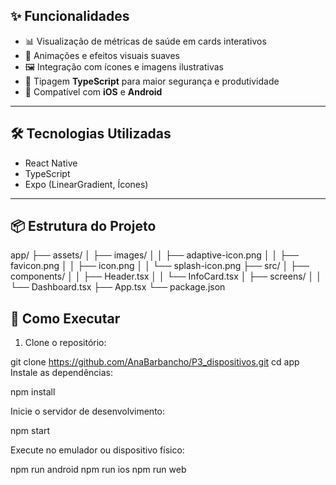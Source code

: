 
## ✨ Funcionalidades

- 📊 Visualização de métricas de saúde em cards interativos
- 🎨 Animações e efeitos visuais suaves
- 🖼️ Integração com ícones e imagens ilustrativas
- 🔧 Tipagem **TypeScript** para maior segurança e produtividade
- 🚀 Compatível com **iOS** e **Android**

---

## 🛠️ Tecnologias Utilizadas

- React Native
- TypeScript
- Expo (LinearGradient, Ícones)


---

## 📦 Estrutura do Projeto

app/
├── assets/
│ ├── images/
│ │ ├── adaptive-icon.png
│ │ ├── favicon.png
│ │ ├── icon.png
│ │ └── splash-icon.png
├── src/
│ ├── components/
│ │ ├── Header.tsx
│ │ └── InfoCard.tsx
│ ├── screens/
│ │ └── Dashboard.tsx
├── App.tsx
└── package.json

## 🚀 Como Executar

1. Clone o repositório:


git clone https://github.com/AnaBarbancho/P3_dispositivos.git
cd app
Instale as dependências:

npm install

Inicie o servidor de desenvolvimento:

npm start

Execute no emulador ou dispositivo físico:

npm run android
npm run ios
npm run web